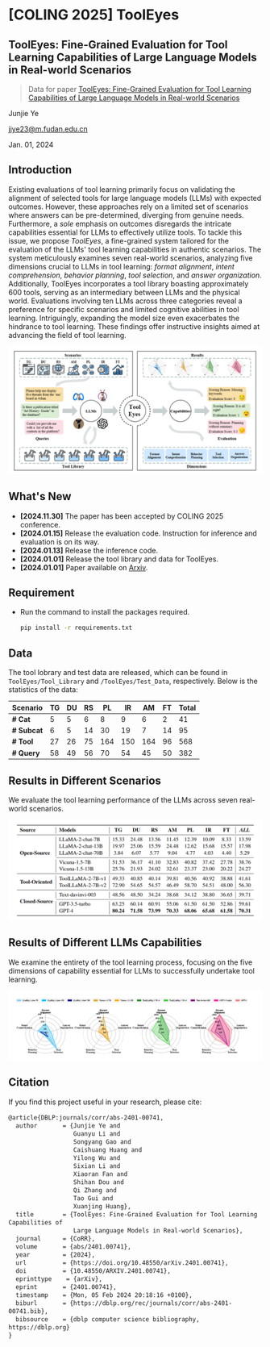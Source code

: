 # [COLING 2025] ToolEyes

## ToolEyes: Fine-Grained Evaluation for Tool Learning Capabilities of Large Language Models in Real-world Scenarios

> Data for paper [ToolEyes: Fine-Grained Evaluation for Tool Learning Capabilities of Large Language Models in Real-world Scenarios](https://arxiv.org/abs/2401.00741)

Junjie Ye

jjye23@m.fudan.edu.cn

Jan. 01, 2024

## Introduction

Existing evaluations of tool learning primarily focus on validating the alignment of selected tools for large language models (LLMs) with expected outcomes. However, these approaches rely on a limited set of scenarios where answers can be pre-determined, diverging from genuine needs. Furthermore, a *sole* emphasis on outcomes disregards the intricate capabilities essential for LLMs to effectively utilize tools.
To tackle this issue, we propose *ToolEyes*, a fine-grained system tailored for the evaluation of the LLMs' tool learning capabilities in authentic scenarios. The system meticulously examines seven real-world scenarios, analyzing five dimensions crucial to LLMs in tool learning: *format alignment*, *intent comprehension*, *behavior planning*, *tool selection*, and *answer organization*.
Additionally, ToolEyes incorporates a tool library boasting approximately 600 tools, serving as an intermediary between LLMs and the physical world. Evaluations involving ten LLMs across three categories reveal a preference for specific scenarios and limited cognitive abilities in tool learning.
Intriguingly, expanding the model size even exacerbates the hindrance to tool learning.
These findings offer instructive insights aimed at advancing the field of tool learning.

<div>
<center>
<img src=Figures/ToolEyes.png>
</div>

## What's New

- **[2024.11.30]** The paper has been accepted by COLING 2025 conference.
- **[2024.01.15]** Release the evaluation code. Instruction for inference and evaluation is on its way.
- **[2024.01.13]** Release the inference code.
- **[2024.01.01]** Release the tool library and data for ToolEyes.
- **[2024.01.01]** Paper available on [Arxiv](https://arxiv.org/abs/2401.00741).

## Requirement

- Run the command to install the packages required.
  ```bash
  pip install -r requirements.txt
  ```

## Data

The tool lobrary and test data are released, which can be found in `ToolEyes/Tool_Library` and `/ToolEyes/Test_Data`, respectively. Below is the statistics of the data:

| **Scenario** | **TG** | **DU** | **RS** | **PL** | **IR** | **AM** | **FT** | **Total** |
| ------------------ | ------------ | ------------ | ------------ | ------------ | ------------ | ------------ | ------------ | --------------- |
| **# Cat**    | 5            | 5            | 6            | 8            | 9            | 6            | 2            | 41              |
| **# Subcat** | 6            | 5            | 14           | 30           | 19           | 7            | 14           | 95              |
| **# Tool**   | 27           | 26           | 75           | 164          | 150          | 164          | 96           | 568             |
| **# Query**  | 58           | 49           | 56           | 70           | 54           | 45           | 50           | 382             |

## Results in Different Scenarios

We evaluate the tool learning performance of the LLMs across seven real-world scenarios.

<div>
<center>
<img src=Figures/result-scenario.png>
</div>

## Results of Different LLMs Capabilities

We examine the entirety of the tool learning process, focusing on the five dimensions of capability essential for LLMs to successfully undertake tool learning.

<div>
<center>
<img src=Figures/result-capability.png>
</div>

## Citation

If you find this project useful in your research, please cite:

```
@article{DBLP:journals/corr/abs-2401-00741,
  author       = {Junjie Ye and
                  Guanyu Li and
                  Songyang Gao and
                  Caishuang Huang and
                  Yilong Wu and
                  Sixian Li and
                  Xiaoran Fan and
                  Shihan Dou and
                  Qi Zhang and
                  Tao Gui and
                  Xuanjing Huang},
  title        = {ToolEyes: Fine-Grained Evaluation for Tool Learning Capabilities of
                  Large Language Models in Real-world Scenarios},
  journal      = {CoRR},
  volume       = {abs/2401.00741},
  year         = {2024},
  url          = {https://doi.org/10.48550/arXiv.2401.00741},
  doi          = {10.48550/ARXIV.2401.00741},
  eprinttype    = {arXiv},
  eprint       = {2401.00741},
  timestamp    = {Mon, 05 Feb 2024 20:18:16 +0100},
  biburl       = {https://dblp.org/rec/journals/corr/abs-2401-00741.bib},
  bibsource    = {dblp computer science bibliography, https://dblp.org}
}
```
